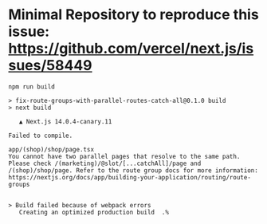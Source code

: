# Minimal Repository to reproduce this issue: <https://github.com/vercel/next.js/issues/58449>

```shell
npm run build

> fix-route-groups-with-parallel-routes-catch-all@0.1.0 build
> next build

   ▲ Next.js 14.0.4-canary.11

Failed to compile.

app/(shop)/shop/page.tsx
You cannot have two parallel pages that resolve to the same path. Please check /(marketing)/@slot/[...catchAll]/page and /(shop)/shop/page. Refer to the route group docs for more information: https://nextjs.org/docs/app/building-your-application/routing/route-groups


> Build failed because of webpack errors
   Creating an optimized production build  .%   
```
